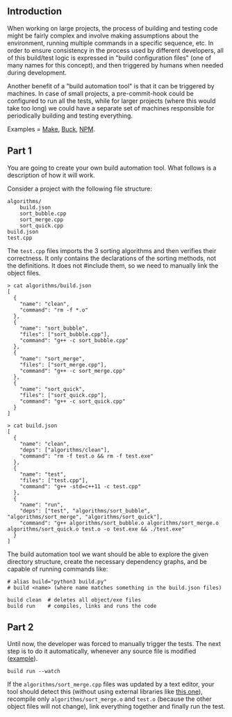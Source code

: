 ## Introduction

When working on large projects, the process of building and testing code might be fairly complex and involve making assumptions about the environment, running multiple commands in a specific sequence, etc. In order to ensure consistency in the process used by different developers, all of this build/test logic is expressed in "build configuration files" (one of many names for this concept), and then triggered by humans when needed during development.

Another benefit of a "build automation tool" is that it can be triggered by machines. In case of small projects, a pre-commit-hook could be configured to run all the tests, while for larger projects (where this would take too long) we could have a separate set of machines responsible for periodically building and testing everything.

Examples = [Make](http://matt.might.net/articles/intro-to-make/), [Buck](https://buck.build/), [NPM](https://docs.npmjs.com/misc/scripts).

## Part 1

You are going to create your own build automation tool.
What follows is a description of how it will work.

Consider a project with the following file structure:
```
algorithms/
    build.json
    sort_bubble.cpp
    sort_merge.cpp
    sort_quick.cpp
build.json
test.cpp
```
The `test.cpp` files imports the 3 sorting algorithms and then verifies their correctness. It only contains the declarations of the sorting methods, not the definitions. It does not #include them, so we need to manually link the object files.
```
> cat algorithms/build.json
[
  {
    "name": "clean",
    "command": "rm -f *.o"
  },
  {
    "name": "sort_bubble",
    "files": ["sort_bubble.cpp"],
    "command": "g++ -c sort_bubble.cpp"
  },
  {
    "name": "sort_merge",
    "files": ["sort_merge.cpp"],
    "command": "g++ -c sort_merge.cpp"
  },
  {
    "name": "sort_quick",
    "files": ["sort_quick.cpp"],
    "command": "g++ -c sort_quick.cpp"
  }
]

> cat build.json
[
  {
    "name": "clean",
    "deps": ["algorithms/clean"],
    "command": "rm -f test.o && rm -f test.exe"
  },
  {
    "name": "test",
    "files": ["test.cpp"],
    "command": "g++ -std=c++11 -c test.cpp"
  },
  {
    "name": "run",
    "deps": ["test", "algorithms/sort_bubble", "algorithms/sort_merge", "algorithms/sort_quick"],
    "command": "g++ algorithms/sort_bubble.o algorithms/sort_merge.o algorithms/sort_quick.o test.o -o test.exe && ./test.exe"
  }
]
```
The build automation tool we want should be able to explore the given directory structure, create the necessary dependency graphs, and be capable of running commands like:
```
# alias build="python3 build.py"
# build <name> (where name matches something in the build.json files)

build clean  # deletes all object/exe files
build run    # compiles, links and runs the code
```

## Part 2

Until now, the developer was forced to manually trigger the tests. The next step is to do it automatically, whenever any source file is modified ([example](https://webpack.js.org/configuration/watch/)).
```
build run --watch
```
If the `algorithms/sort_merge.cpp` files was updated by a text editor, your tool should detect this (without using external libraries like [this one](https://github.com/emcrisostomo/fswatch)), recompile only `algorithms/sort_merge.o` and `test.o` (because the other object files will not change), link everything together and finally run the test.
